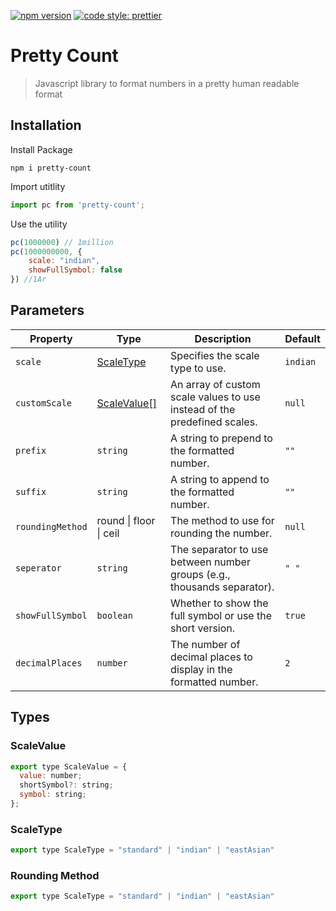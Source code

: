 [![npm version](https://badge.fury.io/js/angular2-expandable-list.svg)](https://badge.fury.io/js/angular2-expandable-list)
[![code style: prettier](https://img.shields.io/badge/code_style-prettier-ff69b4.svg?style=flat-square)](https://github.com/prettier/prettier)

# Pretty Count

> Javascript library to format numbers in a pretty human readable format

## Installation

Install Package

```shell
npm i pretty-count
```

Import utitlity

```js
import pc from 'pretty-count';
``` 

Use the utility

```js
pc(1000000) // 1million
pc(1000000000, {
    scale: "indian",
    showFullSymbol: false
}) //1Ar
```

## Parameters

| Property       | Type                                                                 | Description                                                                                   | Default |
|----------------|----------------------------------------------------------------------|-----------------------------------------------------------------------------------------------|---------|
| `scale`       | [ScaleType](#scaletype)                                              | Specifies the scale type to use.                                                              | `indian` |
| `customScale` | [ScaleValue[]](#scalevalue)                                          | An array of custom scale values to use instead of the predefined scales.                      | `null`  |
| `prefix`      | `string`                                                             | A string to prepend to the formatted number.                                                  | `""`    |
| `suffix`      | `string`                                                             | A string to append to the formatted number.                                                   | `""`    |
| `roundingMethod` | round &#124; floor  &#124; ceil                                     | The method to use for rounding the number.                                                    | `null`  |
| `seperator`   | `string`                                                             | The separator to use between number groups (e.g., thousands separator).                       | `" "`   |
| `showFullSymbol` | `boolean`                                                          | Whether to show the full symbol or use the short version.                                     | `true`  |
| `decimalPlaces` | `number`                                                           | The number of decimal places to display in the formatted number.                              | `2`     |
## Types

### ScaleValue
```jsx
export type ScaleValue = {
  value: number;
  shortSymbol?: string;
  symbol: string;
};
```


### ScaleType
```jsx
export type ScaleType = "standard" | "indian" | "eastAsian" 
```

### Rounding Method
```jsx
export type ScaleType = "standard" | "indian" | "eastAsian" 
``` 


